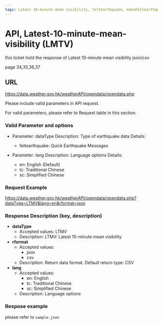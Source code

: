 ```yaml
---
tags: Latest 10-minute mean visibility, feltearthquake, makeFeltearthquakeRequest
---
```


# API, Latest-10-minute-mean-visibility (LMTV)

this ticket hold the response of  Latest 10-minute mean visibility json/csv

page 34,35,36,37

## URL

<https://data.weather.gov.hk/weatherAPI/opendata/opendata.php>

Please include valid parameters in API request.

For valid parameters, please refer to Request table in this section.

### Valid Parameter and options

- Parameter: dataType
  Description: Type of earthquake data
  Details:
  - feltearthquake: Quick Earthquake Messages

- Parameter: lang
  Description: Language options
  Details:
  - en: English (Default)
  - tc: Traditional Chinese
  - sc: Simplified Chinese

### Request Example

<https://data.weather.gov.hk/weatherAPI/opendata/opendata.php?dataType=LTMV&lang=en&rformat=json>

### Response Description (key, description)

- **dataType**
  - Accepted values: LTMV
  - Description: LTMV: Latest 10-minute mean visibility
- **rformat**
  - Accepted values:
    - json
    - csv
  - Description: Return data format. Default return type: CSV
- **lang**
  - Accepted values:
    - en: English
    - tc: Traditional Chinese
    - sc: Simplified Chinese
  - Description: Language options

### Respose example

please refer to `sample.json`
